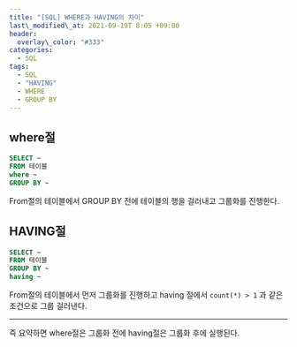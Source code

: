 ```yaml
---
title: "[SQL] WHERE과 HAVING의 차이"
last\_modified\_at: 2021-09-19T 8:05 +09:00
header:
  overlay\_color: "#333"
categories:
  - SQL
tags:
  - SQL
  - "HAVING"
  - WHERE
  - GROUP BY
---
```

## where절
```sql
SELECT ~
FROM 테이블
where ~
GROUP BY ~
```

From절의 테이블에서 GROUP BY 전에 테이블의 행을 걸러내고 그룹화를 진행한다.

## HAVING절
```sql
SELECT ~
FROM 테이블
GROUP BY ~
having ~
```

From절의 테이블에서 먼저 그룹화를 진행하고 having 절에서 `count(*) > 1` 과 같은 조건으로 그룹 걸러낸다.

---

즉 요약하면 where절은 그룹화 전에 having절은 그룹화 후에 실행된다.

